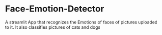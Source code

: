 # Face-Emotion-Detector
A streamlit App that recognizes the Emotions of faces of pictures uploaded to it. It also classifies pictures of cats and dogs 

